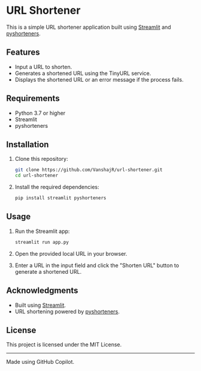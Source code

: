 # URL Shortener  

This is a simple URL shortener application built using [Streamlit](https://streamlit.io/) and [pyshorteners](https://pypi.org/project/pyshorteners/).  

## Features  
- Input a URL to shorten.  
- Generates a shortened URL using the TinyURL service.  
- Displays the shortened URL or an error message if the process fails.  

## Requirements  
- Python 3.7 or higher  
- Streamlit  
- pyshorteners  

## Installation  

1. Clone this repository:  
    ```bash  
    git clone https://github.com/VanshajR/url-shortener.git  
    cd url-shortener  
    ```  

2. Install the required dependencies:  
    ```bash  
    pip install streamlit pyshorteners  
    ```  

## Usage  

1. Run the Streamlit app:  
    ```bash  
    streamlit run app.py  
    ```  

2. Open the provided local URL in your browser.  

3. Enter a URL in the input field and click the "Shorten URL" button to generate a shortened URL.  


## Acknowledgments  
- Built using [Streamlit](https://streamlit.io/).  
- URL shortening powered by [pyshorteners](https://pypi.org/project/pyshorteners/).  

## License  
This project is licensed under the MIT License.  

---  
Made using GitHub Copilot.  
